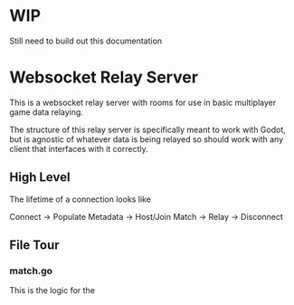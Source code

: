 # WIP

Still need to build out this documentation

# Websocket Relay Server

This is a websocket relay server with rooms for use in basic multiplayer game data relaying.

The structure of this relay server is specifically meant to work with Godot, but is agnostic of whatever data is being relayed so should work with any client that interfaces with it correctly.

## High Level

The lifetime of a connection looks like

Connect -> Populate Metadata -> Host/Join Match -> Relay -> Disconnect

## File Tour

### match.go

This is the logic for the 